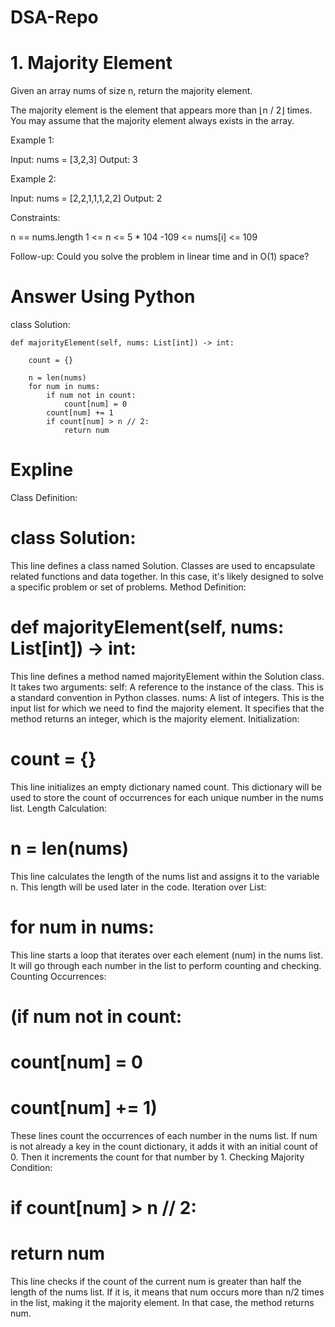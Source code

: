 # DSA-Repo

# 1. Majority Element
Given an array nums of size n, return the majority element.

The majority element is the element that appears more than ⌊n / 2⌋ times. You may assume that the majority element always exists in the array.

Example 1:

Input: nums = [3,2,3]
Output: 3

Example 2:

Input: nums = [2,2,1,1,1,2,2]
Output: 2
 
Constraints:

n == nums.length
1 <= n <= 5 * 104
-109 <= nums[i] <= 109
 
Follow-up: Could you solve the problem in linear time and in O(1) space?

# Answer Using Python


 class Solution:

    def majorityElement(self, nums: List[int]) -> int:
    
        count = {}
        
        n = len(nums)
        for num in nums:
            if num not in count:
                count[num] = 0
            count[num] += 1
            if count[num] > n // 2:
                return num

# Expline

Class Definition:


# class Solution:
This line defines a class named Solution. Classes are used to encapsulate related functions and data together. In this case, it's likely designed to solve a specific problem or set of problems.
Method Definition:


# def majorityElement(self, nums: List[int]) -> int:

This line defines a method named majorityElement within the Solution class.
It takes two arguments:
self: A reference to the instance of the class. This is a standard convention in Python classes.
nums: A list of integers. This is the input list for which we need to find the majority element.
It specifies that the method returns an integer, which is the majority element.
Initialization:


# count = {}
This line initializes an empty dictionary named count. This dictionary will be used to store the count of occurrences for each unique number in the nums list.
Length Calculation:


# n = len(nums)
This line calculates the length of the nums list and assigns it to the variable n. This length will be used later in the code.
Iteration over List:


# for num in nums:
This line starts a loop that iterates over each element (num) in the nums list. It will go through each number in the list to perform counting and checking.
Counting Occurrences:


# (if num not in count:
#    count[num] = 0
# count[num] += 1)
These lines count the occurrences of each number in the nums list.
If num is not already a key in the count dictionary, it adds it with an initial count of 0.
Then it increments the count for that number by 1.
Checking Majority Condition:


# if count[num] > n // 2:
#    return num
This line checks if the count of the current num is greater than half the length of the nums list.
If it is, it means that num occurs more than n/2 times in the list, making it the majority element.
In that case, the method returns num.
        

